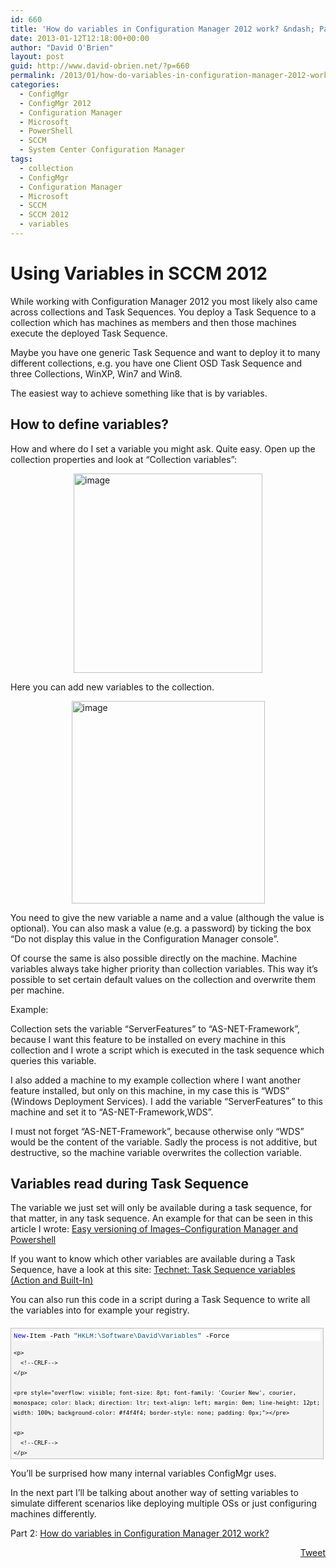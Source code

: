 ```yaml
---
id: 660
title: 'How do variables in Configuration Manager 2012 work? &ndash; Part 1'
date: 2013-01-12T12:18:00+00:00
author: "David O'Brien"
layout: post
guid: http://www.david-obrien.net/?p=660
permalink: /2013/01/how-do-variables-in-configuration-manager-2012-work-part-1/
categories:
  - ConfigMgr
  - ConfigMgr 2012
  - Configuration Manager
  - Microsoft
  - PowerShell
  - SCCM
  - System Center Configuration Manager
tags:
  - collection
  - ConfigMgr
  - Configuration Manager
  - Microsoft
  - SCCM
  - SCCM 2012
  - variables
---
```

# Using Variables in SCCM 2012

While working with Configuration Manager 2012 you most likely also came across collections and Task Sequences. You deploy a Task Sequence to a collection which has machines as members and then those machines execute the deployed Task Sequence.
  
Maybe you have one generic Task Sequence and want to deploy it to many different collections, e.g. you have one Client OSD Task Sequence and three Collections, WinXP, Win7 and Win8.

The easiest way to achieve something like that is by variables.

## How to define variables?

How and where do I set a variable you might ask. Quite easy. Open up the collection properties and look at “Collection variables”:

<a href="http://www.david-obrien.net/wp-content/uploads/2013/01/image.png" onclick="_gaq.push(['_trackEvent', 'outbound-article', 'http://www.david-obrien.net/wp-content/uploads/2013/01/image.png', '']);" class="broken_link"><img style="background-image: none; float: none; padding-top: 0px; padding-left: 0px; margin-left: auto; display: block; padding-right: 0px; margin-right: auto; border: 0px;" title="image" src="http://www.david-obrien.net/wp-content/uploads/2013/01/image_thumb.png" alt="image" width="302" height="319" border="0" /></a>

Here you can add new variables to the collection.

<a href="http://www.david-obrien.net/wp-content/uploads/2013/01/image1.png" onclick="_gaq.push(['_trackEvent', 'outbound-article', 'http://www.david-obrien.net/wp-content/uploads/2013/01/image1.png', '']);" class="broken_link"><img style="background-image: none; float: none; padding-top: 0px; padding-left: 0px; margin-left: auto; display: block; padding-right: 0px; margin-right: auto; border: 0px;" title="image" src="http://www.david-obrien.net/wp-content/uploads/2013/01/image_thumb1.png" alt="image" width="309" height="324" border="0" /></a>

You need to give the new variable a name and a value (although the value is optional). You can also mask a value (e.g. a password) by ticking the box “Do not display this value in the Configuration Manager console”.

Of course the same is also possible directly on the machine. Machine variables always take higher priority than collection variables. This way it’s possible to set certain default values on the collection and overwrite them per machine.

Example:
  
Collection sets the variable “ServerFeatures” to “AS-NET-Framework”, because I want this feature to be installed on every machine in this collection and I wrote a script which is executed in the task sequence which queries this variable.
  
I also added a machine to my example collection where I want another feature installed, but only on this machine, in my case this is “WDS” (Windows Deployment Services). I add the variable “ServerFeatures” to this machine and set it to “AS-NET-Framework,WDS”.

I must not forget “AS-NET-Framework”, because otherwise only “WDS” would be the content of the variable. Sadly the process is not additive, but destructive, so the machine variable overwrites the collection variable.

## Variables read during Task Sequence

The variable we just set will only be available during a task sequence, for that matter, in any task sequence. An example for that can be seen in this article I wrote: <a href="http://www.david-obrien.net/2012/10/13/easy-versioning-of-imagesconfiguration-manager-and-powershell/" onclick="_gaq.push(['_trackEvent', 'outbound-article', 'http://www.david-obrien.net/2012/10/13/easy-versioning-of-imagesconfiguration-manager-and-powershell/', 'Easy versioning of Images–Configuration Manager and Powershell']);" target="_blank">Easy versioning of Images–Configuration Manager and Powershell</a>

If you want to know which other variables are available during a Task Sequence, have a look at this site: <a href="http://technet.microsoft.com/en-us/library/gg682064.aspx" onclick="_gaq.push(['_trackEvent', 'outbound-article', 'http://technet.microsoft.com/en-us/library/gg682064.aspx', 'Technet: Task Sequence variables (Action and Built-In)']);" target="_blank">Technet: Task Sequence variables (Action and Built-In)</a>

You can also run this code in a script during a Task Sequence to write all the variables into for example your registry.

<div id="codeSnippetWrapper" style="overflow: auto; cursor: text; font-size: 8pt; font-family: 'Courier New', courier, monospace; direction: ltr; text-align: left; margin: 20px 0px 10px; line-height: 12pt; max-height: 200px; width: 97.5%; background-color: #f4f4f4; border: silver 1px solid; padding: 4px;">
  <div id="codeSnippet" style="overflow: visible; font-size: 8pt; font-family: 'Courier New', courier, monospace; color: black; direction: ltr; text-align: left; line-height: 12pt; width: 100%; background-color: #f4f4f4; border-style: none; padding: 0px;">
    <pre style="overflow: visible; font-size: 8pt; font-family: 'Courier New', courier, monospace; color: black; direction: ltr; text-align: left; margin: 0em; line-height: 12pt; width: 100%; background-color: white; border-style: none; padding: 0px;"><span style="color: #0000ff;">New</span>-Item -Path <span style="color: #006080;">"HKLM:\Software\David\Variables"</span> -Force</pre>
    
    <p>
      <!--CRLF-->
    </p>
    
    <pre style="overflow: visible; font-size: 8pt; font-family: 'Courier New', courier, monospace; color: black; direction: ltr; text-align: left; margin: 0em; line-height: 12pt; width: 100%; background-color: #f4f4f4; border-style: none; padding: 0px;"></pre>
    
    <p>
      <!--CRLF-->
    </p>
    
    <pre style="overflow: visible; font-size: 8pt; font-family: 'Courier New', courier, monospace; color: black; direction: ltr; text-align: left; margin: 0em; line-height: 12pt; width: 100%; background-color: white; border-style: none; padding: 0px;">$MS_ConfigMgr_Env = <span style="color: #0000ff;">New</span>-<span style="color: #0000ff;">Object</span> -ComObject Microsoft.SMS.TSEnvironment</pre>
    
    <p>
      <!--CRLF-->
    </p>
    
    <pre style="overflow: visible; font-size: 8pt; font-family: 'Courier New', courier, monospace; color: black; direction: ltr; text-align: left; margin: 0em; line-height: 12pt; width: 100%; background-color: #f4f4f4; border-style: none; padding: 0px;">    foreach ($MS_ConfigMgr_Var <span style="color: #0000ff;">in</span> $MS_ConfigMgr_Env.GetVariables())</pre>
    
    <p>
      <!--CRLF-->
    </p>
    
    <pre style="overflow: visible; font-size: 8pt; font-family: 'Courier New', courier, monospace; color: black; direction: ltr; text-align: left; margin: 0em; line-height: 12pt; width: 100%; background-color: white; border-style: none; padding: 0px;">    {</pre>
    
    <p>
      <!--CRLF-->
    </p>
    
    <pre style="overflow: visible; font-size: 8pt; font-family: 'Courier New', courier, monospace; color: black; direction: ltr; text-align: left; margin: 0em; line-height: 12pt; width: 100%; background-color: #f4f4f4; border-style: none; padding: 0px;">        <span style="color: #0000ff;">New</span>-Itemproperty -Path <span style="color: #006080;">"HKLM:\Software\David\Variables"</span> -Name <span style="color: #006080;">"$($MS_ConfigMgr_Var)"</span> -Value <span style="color: #006080;">"$($MS_ConfigMgr_Env.Value($MS_ConfigMgr_Var))"</span> -Force</pre>
    
    <p>
      <!--CRLF-->
    </p>
    
    <pre style="overflow: visible; font-size: 8pt; font-family: 'Courier New', courier, monospace; color: black; direction: ltr; text-align: left; margin: 0em; line-height: 12pt; width: 100%; background-color: white; border-style: none; padding: 0px;">    }</pre>
    
    <p>
      <!--CRLF-->
    </p>
  </div>
</div>

You’ll be surprised how many internal variables ConfigMgr uses.

In the next part I’ll be talking about another way of setting variables to simulate different scenarios like deploying multiple OSs or just configuring machines differently.

Part 2: <a href="http://www.david-obrien.net/2013/01/13/how-do-variables-in-configuration-manager-2012-work-part-2/" onclick="_gaq.push(['_trackEvent', 'outbound-article', 'http://www.david-obrien.net/2013/01/13/how-do-variables-in-configuration-manager-2012-work-part-2/', 'How do variables in Configuration Manager 2012 work?']);" title="How do variables in Configuration Manager 2012 work? – Part 2"  target="_blank">How do variables in Configuration Manager 2012 work?</a> 

<div style="float: right; margin-left: 10px;">
  <a href="https://twitter.com/share" onclick="_gaq.push(['_trackEvent', 'outbound-article', 'https://twitter.com/share', 'Tweet']);" class="twitter-share-button" data-hashtags="collection,ConfigMgr,Configuration+Manager,Microsoft,SCCM,SCCM+2012,variables" data-count="vertical" data-url="http://www.david-obrien.net/2013/01/how-do-variables-in-configuration-manager-2012-work-part-1/">Tweet</a>
</div>
